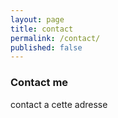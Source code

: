 ```yaml
---
layout: page
title: contact
permalink: /contact/
published: false
---
```



### Contact me
contact a cette adresse

